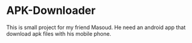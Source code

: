 # APK-Downloader
This is small project for my friend Masoud. He need an android app that download apk files with his mobile phone.
